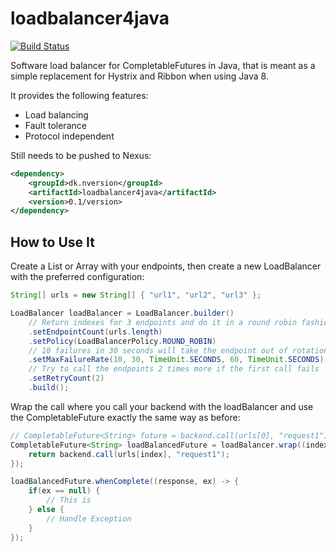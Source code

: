 # loadbalancer4java
[![Build Status](https://travis-ci.org/tlbdk/loadbalancer4java.svg?branch=master)](https://travis-ci.org/tlbdk/loadbalancer4java)

Software load balancer for CompletableFutures in Java, that is meant as a simple replacement for Hystrix and Ribbon when using Java 8.

It provides the following features:

* Load balancing
* Fault tolerance
* Protocol independent

Still needs to be pushed to Nexus:
```xml
<dependency>
    <groupId>dk.nversion</groupId>
    <artifactId>loadbalancer4java</artifactId>
    <version>0.1/version>
</dependency>
```
## How to Use It

Create a List or Array with your endpoints, then create a new LoadBalancer with the preferred configuration:
```java
String[] urls = new String[] { "url1", "url2", "url3" };

LoadBalancer loadBalancer = LoadBalancer.builder()
    // Return indexes for 3 endpoints and do it in a round robin fashion
    .setEndpointCount(urls.length)
    .setPolicy(LoadBalancerPolicy.ROUND_ROBIN)
    // 10 failures in 30 seconds will take the endpoint out of rotation for 60 seconds
    .setMaxFailureRate(10, 30, TimeUnit.SECONDS, 60, TimeUnit.SECONDS)
    // Try to call the endpoints 2 times more if the first call fails
    .setRetryCount(2)
    .build();
```

Wrap the call where you call your backend with the loadBalancer and use the CompletableFuture exactly the same way as before:
```java
// CompletableFuture<String> future = backend.call(urls[0], "request1");
CompletableFuture<String> loadBalancedFuture = loadBalancer.wrap((index, retryCount) -> {
    return backend.call(urls[index], "request1");
});

loadBalancedFuture.whenComplete((response, ex) -> {
    if(ex == null) {
        // This is
    } else {
        // Handle Exception
    }
});
```
